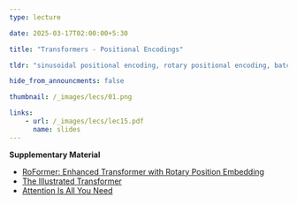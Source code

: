 ```yaml
---
type: lecture

date: 2025-03-17T02:00:00+5:30

title: "Transformers - Positional Encodings"

tldr: "sinusoidal positional encoding, rotary positional encoding, batch and layer normalization"

hide_from_announcments: false

thumbnail: /_images/lecs/01.png

links: 
    - url: /_images/lecs/lec15.pdf
      name: slides
---
```

**Supplementary Material**
- [RoFormer: Enhanced Transformer with Rotary Position Embedding](https://arxiv.org/abs/2104.09864)
- [The Illustrated Transformer](https://jalammar.github.io/illustrated-transformer/)
- [Attention Is All You Need](https://arxiv.org/abs/1706.03762)
